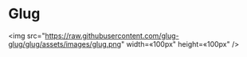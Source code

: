 # Glug

<img src="https://raw.githubusercontent.com/glug-glug/glug/assets/images/glug.png" width=«100px" height=«100px" />